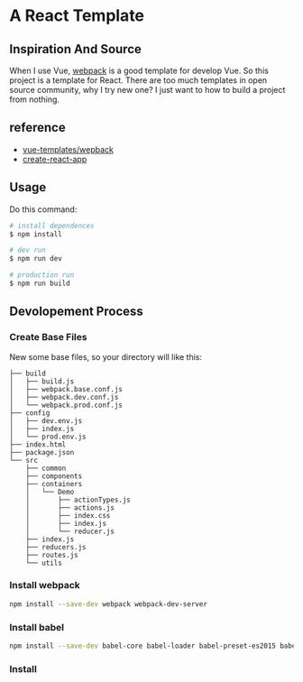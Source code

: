# A React Template

## Inspiration And Source

When I use Vue, [webpack](https://github.com/vuejs-templates/webpack) is a good template for develop Vue. So this project is a template for React. There are too much templates in open source community, why I try new one? I just want to how to build a project from nothing.

## reference

* [vue-templates/wepback](https://github.com/vuejs-templates/webpack)
* [create-react-app](https://github.com/facebook/create-react-app)

## Usage

Do this command:

```bash
# install dependences
$ npm install

# dev run
$ npm run dev

# production run
$ npm run build
```

## Devolopement Process

### Create Base Files

New some base files, so your directory will like this:

```
├── build
│   ├── build.js
│   ├── webpack.base.conf.js
│   ├── webpack.dev.conf.js
│   └── webpack.prod.conf.js
├── config
│   ├── dev.env.js
│   ├── index.js
│   └── prod.env.js
├── index.html
├── package.json
└── src
    ├── common
    ├── components
    ├── containers
    │   └── Demo
    │       ├── actionTypes.js
    │       ├── actions.js
    │       ├── index.css
    │       ├── index.js
    │       └── reducer.js
    ├── index.js
    ├── reducers.js
    ├── routes.js
    └── utils
```

### Install webpack

```bash
npm install --save-dev webpack webpack-dev-server
```

### Install babel

```bash
npm install --save-dev babel-core babel-loader babel-preset-es2015 babel-preset-react babel-preset-stage-0
```

### Install
